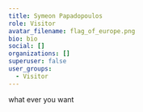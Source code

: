 ```yaml
---
title: Symeon Papadopoulos
role: Visitor
avatar_filename: flag_of_europe.png
bio: bio
social: []
organizations: []
superuser: false
user_groups:
  - Visitor
---
```

w﻿hat ever you want